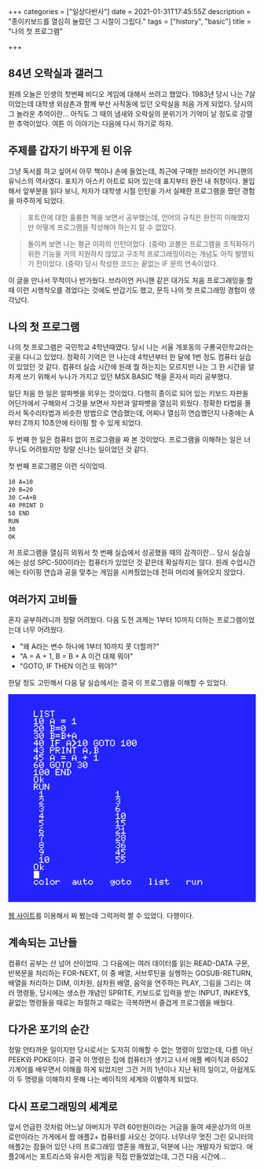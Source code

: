 +++
categories = ["일상다반사"]
date = 2021-01-31T17:45:55Z
description = "종이키보드를 열심히 눌렀던 그 시절이 그립다."
tags = ["history", "basic"]
title = "나의 첫 프로그램"

+++
## 84년 오락실과 갤러그

  원래 오늘은 인생의 첫번째 비디오 게임에 대해서 쓰려고 했었다. 1983년 당시 나는 7살이었는데 대학생 외삼촌과 함께 부산 사직동에 있던 오락실을 처음 가게 되었다. 당시의 그 놀라운 추억이란... 아직도 그 때의 냄새와 오락실의 분위기가 기억이 날 정도로 강렬한 추억이었다. 여튼 이 이야기는 다음에 다시 하기로 하자.

## 주제를 갑자기 바꾸게 된 이유

그냥 독서를 하고 싶어서 아무 책이나 손에 들었는데, 최근에 구매한 브라이언 커니핸의 유닉스의 역사였다. 표지가 아스키 아트로 되어 있는데 표지부터 완전 내 취향이다. 몰입해서 앞부분을 읽다 보니, 저자가 대학생 시절 인턴을 가서 실패한 프로그램을 짰던 경험을 마주하게 되었다.

> 포트란에 대한 훌륭한 책을 보면서 공부했는데, 언어의 규칙은 완전히 이해했지만 어떻게 프로그램을 작성해야 하는지 알 수 없었다.

> 돌이켜 보면 나는 평균 이하의 인턴이었다. (중략) 코볼은 프로그램을 조직화하기 위한 기능을 거의 지원하지 않았고 구조적 프로그래밍이라는 개념도 아직 발명되기 전이었다. (중략) 당시 작성한 코드는 끝없는 IF 문의 연속이었다.

이 글을 만나서 무척이나 반가웠다. 브라이언 커니핸 같은 대가도 처음 프로그래밍을 할 때 이런 시행착오를 겪었다는 것에도 반갑기도 했고, 문득 나의 첫 프로그래밍 경험이 생각났다.

## 나의 첫 프로그램

나의 첫 프로그램은 국민학교 4학년때였다. 당시 나는 서울 개포동의 구룡국민학교라는 곳을 다니고 있었다. 정확히 기억은 안 나는데 4학년부터 한 달에 1번 정도 컴퓨터 실습이 있었던 것 같다. 컴퓨터 실습 시간에 원래 뭘 하는지는 모르지만 나는 그 한 시간을 알차게 쓰기 위해서 누나가 가지고 있던 MSX BASIC 책을 혼자서 미리 공부했다.

일단 처음 한 일은 알파벳을 외우는 것이었다. 다행히 종이로 되어 있는 키보드 자판을 어딘가에서 구해와서 그것을 보면서 자판과 알파벳을 열심히 외웠다. 정확한 타법을 몰라서 독수리타법과 비슷한 방법으로 연습했는데, 어찌나 열심히 연습했던지 나중에는 A부터 Z까지 10초안에 타이핑 할 수 있게 되었다.

두 번째 한 일은 컴퓨터 없이 프로그램을 짜 본 것이었다. 프로그램을 이해하는 일은 너무나도 어려웠지만 정말 신나는 일이었던 것 같다. 

첫 번째 프로그램은 이런 식이었따.

```
10 A=10
20 B=20
30 C=A+B
40 PRINT D
50 END
RUN
30
OK
```
 저 프로그램을 열심히 외워서 첫 번째 실습에서 성공했을 때의 감격이란... 당시 실습실에는 삼성 SPC-500이라는 컴퓨터가 있었던 것 같은데 확실하지는 않다. 원래 수업시간에는 타이핑 연습과 공을 맞추는 게임을 시켜줬었는데 전혀 머리에 들어오지 않았다.
 
 ## 여러가지 고비들
 
 혼자 공부하려니까 정말 어려웠다. 다음 도전 과제는 1부터 10까지 더하는 프로그램이었는데 너무 어려웠다.
 
 - "왜 A라는 변수 하나에 1부터 10까지 못 더할까?"
 - "A = A + 1, B = B + A 이건 대체 뭐야" 
 - "GOTO, IF THEN 이건 또 뭐야?"
 
 한달 정도 고민해서 다음 달 실습에서는 결국 이 프로그램을 이해할 수 있었다. 
 
 ![my msx program 1](/images/msx1.png)
 
 [웹 사이트](https://webmsx.org)를 이용해서 짜 봤는데 그럭저럭 짤 수 있었다. 다행이다.
 
 ## 계속되는 고난들
 
 컴퓨터 공부는 산 넘어 산이었따. 그 다음에는 여러 데이터를 읽는 READ-DATA 구문, 반복문을 처리하는 FOR-NEXT, 이 중 배열, 서브루틴을 실행하는 GOSUB-RETURN, 배열을 처리하는 DIM, 이차원, 삼차원 배열, 음악을 연주하는 PLAY, 그림을 그리는 여러 명령들, 당시에는 생소한 개념인 SPRITE, 키보드로 입력을 받는 INPUT, INKEY$, 끝없는 명령들을 때로는 좌절하고 때로는 극복하면서 즐겁게 프로그램을 배웠다. 
 
 ## 다가온 포기의 순간
 
 정말 안타까운 일이지만 당시로서는 도저히 이해할 수 없는 명령이 있었는데, 다름 아닌 PEEK와 POKE이다. 결국 이 명령은 집에 컴퓨터가 생기고 나서 애플 베이직과 6502 기계어를 배우면서 이해를 하게 되었지만 그건 거의 1년이나 지난 뒤의 일이고, 아쉽게도 이 두 명령을 이해하지 못해 나는 베이직의 세계와 이별하게 되었다.
 
 ## 다시 프로그래밍의 세계로
 
 앞서 언급한 것처럼 어느날 아버지가 무려 60만원이라는 거금을 들여 세운상가의 아프로만이라는 가게에서 짭 애플2+ 컴퓨터를 사오신 것이다. 너무너무 멋진 그린 모니터의 애플2는 잠들어 있던 나의 프로그래밍 영혼을 깨웠고, 덕분에 나는 개발자가 되었다. 애플2에서는 포트리스와 유사한 게임을 직접 만들었었는데, 그건 다음 시간에...
  